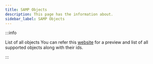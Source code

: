 ```yaml
---
title: SAMP Objects
description: This page has the information about.
sidebar_label: SAMP Objects
---
```


:::info

List of all objects You can refer this [website](https://dev.prineside.com/en/gtasa_samp_model_id/) for a preview and list of all supported objects along with their ids.

:::
